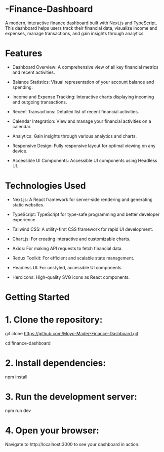 # -Finance-Dashboard
A modern, interactive finance dashboard built with Next.js and TypeScript. This dashboard helps users track their financial data, visualize income and expenses, manage transactions, and gain insights through analytics.

# Features
- Dashboard Overview: A comprehensive view of all key financial metrics and recent activities.

- Balance Statistics: Visual representation of your account balance and spending.

- Income and Expense Tracking: Interactive charts displaying incoming and outgoing transactions.

- Recent Transactions: Detailed list of recent financial activities.

- Calendar Integration: View and manage your financial activities on a calendar.

- Analytics: Gain insights through various analytics and charts.

- Responsive Design: Fully responsive layout for optimal viewing on any device.

- Accessible UI Components: Accessible UI components using Headless UI.

# Technologies Used
- Next.js: A React framework for server-side rendering and generating static websites.

- TypeScript: TypeScript for type-safe programming and better developer experience.

- Tailwind CSS: A utility-first CSS framework for rapid UI development.

- Chart.js: For creating interactive and customizable charts.

- Axios: For making API requests to fetch financial data.

- Redux Toolkit: For efficient and scalable state management.

- Headless UI: For unstyled, accessible UI components.

- Heroicons: High-quality SVG icons as React components.

# Getting Started
# 1. Clone the repository:
  git clone https://github.com/Moyo-Made/-Finance-Dashboard.git
   
   cd finance-dashboard

# 2. Install dependencies:

npm install

# 3. Run the development server:

npm run dev

# 4. Open your browser:

Navigate to http://localhost:3000 to see your dashboard in action.
   
